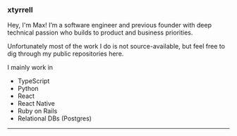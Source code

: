 ### xtyrrell

Hey, I'm Max! I’m a software engineer and previous founder with deep technical passion who builds to product and business priorities.

Unfortunately most of the work I do is not source-available, but feel free to dig through my public repositories here.

I mainly work in

- TypeScript
- Python
- React
- React Native
- Ruby on Rails
- Relational DBs (Postgres)

<hr />

<!--

Here are some ideas to get you started:

- 🔭 I’m currently working on ...
- 🌱 I’m currently learning ...
- 👯 I’m looking to collaborate on ...
- 🤔 I’m looking for help with ...
- 💬 Ask me about ...
- 📫 How to reach me: ...
- 😄 Pronouns: ...
- ⚡ Fun fact: ...
-->
